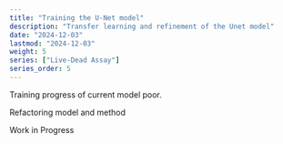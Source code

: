 ```yaml
---
title: "Training the U-Net model"
description: "Transfer learning and refinement of the Unet model"
date: "2024-12-03"
lastmod: "2024-12-03"
weight: 5
series: ["Live-Dead Assay"]
series_order: 5
---
```


Training progress of current model poor.  

Refactoring model and method

Work in Progress